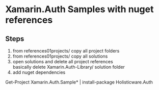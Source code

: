 # Xamarin.Auth Samples with nuget references

## Steps

1.  from references01projects/ copy all project folders
2.  from references01projects/ copy all solutions
3.  open solutions and delete all project references        
    basically delete Xamarin.Auth-Library/ solution folder
4.  add nuget dependencies



Get-Project Xamarin.Auth.Sample* | install-package Holisticware.Auth